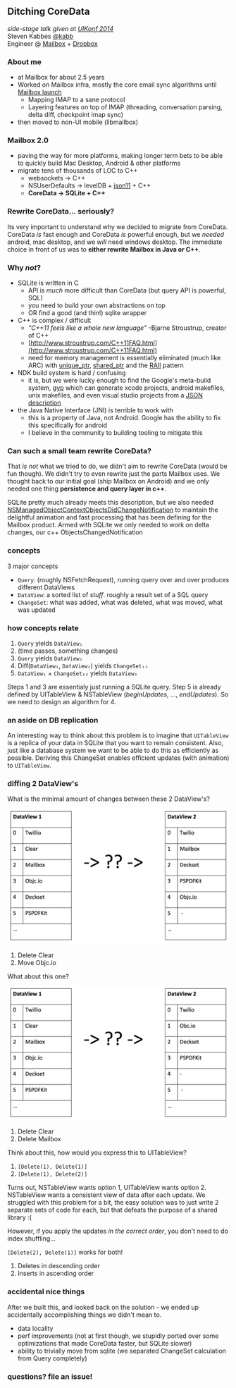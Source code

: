 ## Ditching CoreData
_side-stage talk given at [UIKonf 2014](http://www.uikonf.com/)_  
Steven Kabbes [@kabb](https://twitter.com/kabb)  
Engineer @ [Mailbox](http://www.mailboxapp.com/) + [Dropbox](https://www.dropbox.com/jobs)  

### About me
* at Mailbox for about 2.5 years
* Worked on Mailbox infra, mostly the core email sync algorithms until [Mailbox launch](http://vimeo.com/54553882)
  - Mapping IMAP to a sane protocol
  - Layering features on top of IMAP (threading, conversation parsing, delta diff, checkpoint imap sync)
* then moved to non-UI mobile (libmailbox)

### Mailbox 2.0
* paving the way for more platforms, making longer term bets to be able to quickly build Mac Desktop, Android & other platforms
* migrate tens of thousands of LOC to C++
  - websockets -> C++
  - NSUserDefaults -> levelDB + [json11](https://github.com/dropbox/json11) + C++
  - **CoreData -> SQLite + C++**

### Rewrite CoreData... seriously?
Its very important to understand why we decided to migrate from CoreData. CoreData _is_ fast enough and CoreData _is_
powerful enough, but we _needed_ android, mac desktop, and we _will_ need windows desktop. The immediate choice in
front of us was to **either rewrite Mailbox in Java or C++**.

### Why _not_?
* SQLite is written in C
  - API is _much_ more difficult than CoreData (but query API is powerful, SQL)
  - you need to build your own abstractions on top
  - OR find a good (and thin!) sqlite wrapper
* C++ is complex / difficult
  - _"C++11 feels like a whole new language"_ -Bjarne Stroustrup, creator of C++
  - [http://www.stroustrup.com/C++11FAQ.html](http://www.stroustrup.com/C++11FAQ.html)
  - need for memory management is essentially eliminated (much like ARC) with [unique_ptr](http://www.cplusplus.com/reference/memory/unique_ptr/),
[shared_ptr](http://www.cplusplus.com/reference/memory/shared_ptr/) and the
[RAII](http://en.wikipedia.org/wiki/Resource_Acquisition_Is_Initialization) pattern
* NDK build system is hard / confusing
  - it is, but we were lucky enough to find the Google's meta-build system, [gyp](https://code.google.com/p/gyp/) which
can generate xcode projects, android makefiles, unix makefiles, and even visual studio projects from a
[JSON description](https://github.com/skabbes/mx3/blob/develop/mx3.gyp)
* the Java Native Interface (JNI) is terrible to work with
  - this is a property of Java, not Android.  Google has the ability to fix this specifically for android
  - I believe in the community to building tooling to mitigate this

### Can such a small team rewrite CoreData?
That _is not_ what we tried to do, we didn't aim to rewrite CoreData (would be fun though).  We didn't try to even
rewrite just the parts Mailbox uses.  We thought back to our initial goal (ship Mailbox on Android) and we only needed
one thing **persistence and query layer in c++**.

SQLite pretty much already meets this description, but we also needed 
[NSManagedObjectContextObjectsDidChangeNotification](https://developer.apple.com/library/ios/documentation/Cocoa/Reference/CoreDataFramework/Classes/NSManagedObjectContext_Class/NSManagedObjectContext.html#//apple_ref/c/data/NSManagedObjectContextObjectsDidChangeNotification)
to maintain the delightful animation and fast processing that has been defining for the Mailbox product. Armed with SQLite
we only needed to work on delta changes, our c++ ObjectsChangedNotification

### concepts
3 major concepts

* `Query`: (roughly NSFetchRequest), running query over and over produces different DataViews
* `DataView`: a sorted list of _stuff_. roughly a result set of a SQL query
* `ChangeSet`: what was added, what was deleted, what was moved, what was updated

### how concepts relate
1. `Query` yields `DataView₁`
2. (time passes, something changes)
3. `Query` yields `DataView₂`
4. Diff(`DataView₁`, `DataView₂`) yields `ChangeSet₁₂`
5. `DataView₁` + `ChangeSet₁₂` yields `DataView₂`

Steps 1 and 3 are essentialy just running a SQLite query. Step 5 is already defined by UITableView & NSTableView
(_beginUpdates_, ..., _endUpdates_). So we need to design an algorithm for 4.

### an aside on DB replication
An interesting way to think about this problem is to imagine that `UITableView` is a replica of your data in SQLite
that you want to remain consistent.  Also, just like a database system we want to be able to do this as efficiently
as possible.  Deriving this ChangeSet enables efficient updates (with animation) to `UITableView`.

### diffing 2 DataView's
What is the minimal amount of changes between these 2 DataView's?

![diff example 1](list_diff_1.png)

1. Delete Clear
2. Move Objc.io

What about this one?

![diff example 2](list_diff_2.png)

1. Delete Clear
2. Delete Mailbox

Think about this, how would you express this to UITableView?

1. `[Delete(1), Delete(1)]`
2. `[Delete(1), Delete(2)]`

Turns out, NSTableView wants option 1, UITableView wants option 2. NSTableView wants a consistent view of data after 
each update.  We struggled with this problem for a bit, the easy solution was to just write 2 separate sets of code
for each, but that defeats the purpose of a shared library :(

However, if you apply the updates _in the correct order_, you don't need to do index shuffling...

`[Delete(2), Delete(1)]` works for both!

1. Deletes in descending order
2. Inserts in ascending order

### accidental nice things
After we built this, and looked back on the solution - we ended up accidentally accomplishing things we didn't mean to.
* data locality
* perf improvements (not at first though, we stupidly ported over some optimizations that made CoreData faster, but SQLite slower)
* ability to trivially move from sqlite (we separated ChangeSet calculation from Query completely)

### questions? file an issue!
